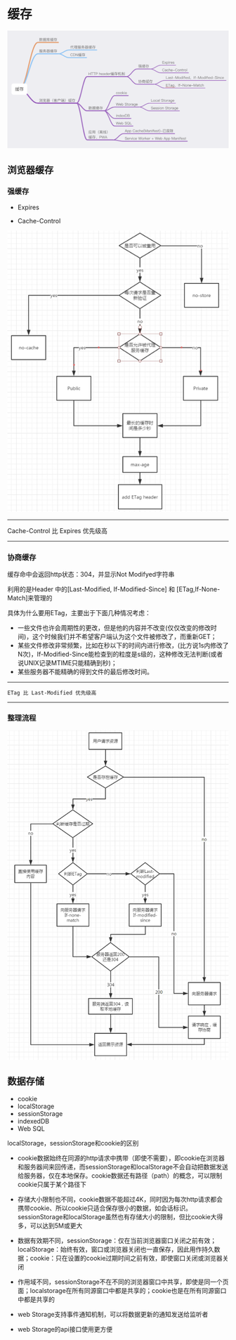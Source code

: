 # 缓存

![缓存](./img/cache.png)

## 浏览器缓存


### 强缓存

- Expires

- Cache-Control

![浏览器缓存](./img/browser-cache.png)

***
 Cache-Control 比 Expires 优先级高
***

### 协商缓存

缓存命中会返回http状态：304，并显示Not Modifyed字符串

利用的是Header 中的[Last-Modified, If-Modified-Since] 和 [ETag,If-None-Match]来管理的


具体为什么要用ETag，主要出于下面几种情况考虑：

- 一些文件也许会周期性的更改，但是他的内容并不改变(仅仅改变的修改时间)，这个时候我们并不希望客户端认为这个文件被修改了，而重新GET；
- 某些文件修改非常频繁，比如在秒以下的时间内进行修改，(比方说1s内修改了N次)，If-Modified-Since能检查到的粒度是s级的，这种修改无法判断(或者说UNIX记录MTIME只能精确到秒)；
- 某些服务器不能精确的得到文件的最后修改时间。

***
    ETag 比 Last-Modified 优先级高
***

### 整理流程

![整体流程](./img/browser-cache-flow.png)


## 数据存储

- cookie
- localStorage
- sessionStorage
- indexedDB
- Web SQL

localStorage，sessionStorage和cookie的区别

- cookie数据始终在同源的http请求中携带（即使不需要），即cookie在浏览器和服务器间来回传递，而sessionStorage和localStorage不会自动把数据发送给服务器，仅在本地保存。cookie数据还有路径（path）的概念，可以限制cookie只属于某个路径下

- 存储大小限制也不同，cookie数据不能超过4K，同时因为每次http请求都会携带cookie、所以cookie只适合保存很小的数据，如会话标识。sessionStorage和localStorage虽然也有存储大小的限制，但比cookie大得多，可以达到5M或更大

- 数据有效期不同，sessionStorage：仅在当前浏览器窗口关闭之前有效；localStorage：始终有效，窗口或浏览器关闭也一直保存，因此用作持久数据；cookie：只在设置的cookie过期时间之前有效，即使窗口关闭或浏览器关闭

- 作用域不同，sessionStorage不在不同的浏览器窗口中共享，即使是同一个页面；localstorage在所有同源窗口中都是共享的；cookie也是在所有同源窗口中都是共享的

- web Storage支持事件通知机制，可以将数据更新的通知发送给监听者

- web Storage的api接口使用更方便